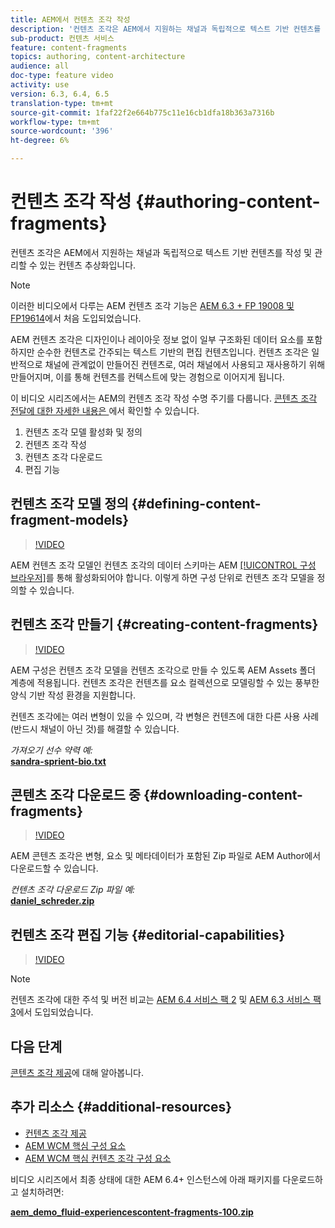 ```yaml
---
title: AEM에서 컨텐츠 조각 작성
description: '컨텐츠 조각은 AEM에서 지원하는 채널과 독립적으로 텍스트 기반 컨텐츠를 작성 및 관리할 수 있는 컨텐츠 추상화입니다. '
sub-product: 컨텐츠 서비스
feature: content-fragments
topics: authoring, content-architecture
audience: all
doc-type: feature video
activity: use
version: 6.3, 6.4, 6.5
translation-type: tm+mt
source-git-commit: 1faf22f2e664b775c11e16cb1dfa18b363a7316b
workflow-type: tm+mt
source-wordcount: '396'
ht-degree: 6%

---
```



# 컨텐츠 조각 작성 {#authoring-content-fragments}

컨텐츠 조각은 AEM에서 지원하는 채널과 독립적으로 텍스트 기반 컨텐츠를 작성 및 관리할 수 있는 컨텐츠 추상화입니다.

>[!NOTE]
>
>이러한 비디오에서 다루는 AEM 컨텐츠 조각 기능은 [AEM 6.3 + FP 19008 및 FP19614](https://helpx.adobe.com/experience-manager/6-3/release-notes/content-services-fragments-featurepack.html)에서 처음 도입되었습니다.


AEM 컨텐츠 조각은 디자인이나 레이아웃 정보 없이 일부 구조화된 데이터 요소를 포함하지만 순수한 컨텐츠로 간주되는 텍스트 기반의 편집 컨텐츠입니다. 컨텐츠 조각은 일반적으로 채널에 관계없이 만들어진 컨텐츠로, 여러 채널에서 사용되고 재사용하기 위해 만들어지며, 이를 통해 컨텐츠를 컨텍스트에 맞는 경험으로 이어지게 됩니다.

이 비디오 시리즈에서는 AEM의 컨텐츠 조각 작성 수명 주기를 다룹니다. [콘텐츠 조각 전달에 대한 자세한 내용은 ](content-fragments-delivery-feature-video-use.md)에서 확인할 수 있습니다.

1. 컨텐츠 조각 모델 활성화 및 정의
2. 컨텐츠 조각 작성
3. 컨텐츠 조각 다운로드
4. 편집 기능

## 컨텐츠 조각 모델 정의 {#defining-content-fragment-models}

>[!VIDEO](https://video.tv.adobe.com/v/22452/?quality=12&learn=on)

AEM 컨텐츠 조각 모델인 컨텐츠 조각의 데이터 스키마는 AEM [[!UICONTROL 구성 브라우저]](https://docs.adobe.com/content/help/en/experience-manager-cloud-service/implementing/developing/configurations.html)를 통해 활성화되어야 합니다. 이렇게 하면 구성 단위로 컨텐츠 조각 모델을 정의할 수 있습니다.

## 컨텐츠 조각 만들기 {#creating-content-fragments}

>[!VIDEO](https://video.tv.adobe.com/v/22451/?quality=12&learn=on)

AEM 구성은 컨텐츠 조각 모델을 컨텐츠 조각으로 만들 수 있도록 AEM Assets 폴더 계층에 적용됩니다. 컨텐츠 조각은 컨텐츠를 요소 컬렉션으로 모델링할 수 있는 풍부한 양식 기반 작성 환경을 지원합니다.

컨텐츠 조각에는 여러 변형이 있을 수 있으며, 각 변형은 컨텐츠에 대한 다른 사용 사례(반드시 채널이 아닌 것)를 해결할 수 있습니다.

*가져오기 선수 약력 예:*\
**[sandra-sprient-bio.txt](assets/sandra-sprient-bio.txt)**

## 콘텐츠 조각 다운로드 중 {#downloading-content-fragments}

>[!VIDEO](https://video.tv.adobe.com/v/22450/?quality=12&learn=on)

AEM 콘텐츠 조각은 변형, 요소 및 메타데이터가 포함된 Zip 파일로 AEM Author에서 다운로드할 수 있습니다.

*컨텐츠 조각 다운로드 Zip 파일 예:*\
**[daniel_schreder.zip](assets/daniel_schreder.zip)**

## 컨텐츠 조각 편집 기능 {#editorial-capabilities}

>[!VIDEO](https://video.tv.adobe.com/v/25891/?quality=12&learn=on)

>[!NOTE]
>
> 컨텐츠 조각에 대한 주석 및 버전 비교는 [AEM 6.4 서비스 팩 2](https://helpx.adobe.com/kr/experience-manager/aem-releases-updates.html) 및 [AEM 6.3 서비스 팩 3](https://helpx.adobe.com/experience-manager/6-3/release-notes/sp3-release-notes.html)에서 도입되었습니다.

## 다음 단계

[콘텐츠 조각 제공](content-fragments-delivery-feature-video-use.md)에 대해 알아봅니다.

## 추가 리소스 {#additional-resources}

* [컨텐츠 조각 제공](content-fragments-delivery-feature-video-use.md)
* [AEM WCM 핵심 구성 요소](https://docs.adobe.com/content/help/ko-KR/experience-manager-core-components/using/introduction.html)
* [AEM WCM 핵심 컨텐츠 조각 구성 요소](https://docs.adobe.com/content/help/kr/experience-manager-core-components/using/components/content-fragment-component.html)

비디오 시리즈에서 최종 상태에 대한 AEM 6.4+ 인스턴스에 아래 패키지를 다운로드하고 설치하려면:

**[aem_demo_fluid-experiencescontent-fragments-100.zip](assets/aem_demo_fluid-experiencescontent-fragments-100.zip)**
